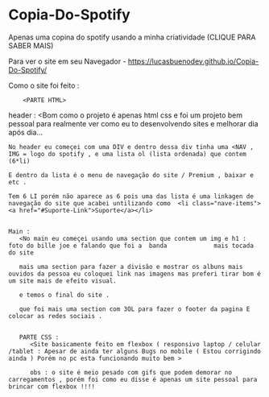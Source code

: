 # Copia-Do-Spotify
Apenas uma copina do spotify usando a minha criatividade (CLIQUE PARA SABER MAIS)

Para ver o site em seu Navegador - https://lucasbuenodev.github.io/Copia-Do-Spotify/


Como o site foi feito :
        
        <PARTE HTML>
header :
    <Bom como o projeto é apenas html css e foi um projeto bem pessoal para realmente ver como eu to desenvolvendo sites e melhorar dia após dia...
    
    No header eu começei com uma DIV e dentro dessa div tinha uma <NAV , IMG = logo do spotify , e uma lista ol (lista ordenada) que contem (6*li)
    
    E dentro da lista é o menu de navegação do site / Premium , baixar e etc .
    
    Tem 6 LI porém não aparece as 6 pois uma das lista é uma linkagen de navegação do site que acabei untilizando como  <li class="nave-items"><a href="#Suporte-Link">Suporte</a></li>
    
    
    Main :
       <No main eu começei usando uma section que contem um img e h1 : foto do bille joe e falando que foi a  banda             mais tocada do site 
       
       mais uma section para fazer a divisão e mostrar os albuns mais ouvidos da pessoa eu coloquei link nas imagens mas preferi tirar bom é um site mais de efeito visual.
       
       e temos o final do site .
       
       que foi mais uma section com 3OL para fazer o footer da pagina E colocar as redes sociais .
       
       
       PARTE CSS :
          <Site basicamente feito em flexbox ( responsivo laptop / celular /tablet : Apesar de ainda ter alguns Bugs no mobile ( Estou corrigindo ainda ) Porém no pc esta funcionando muito bem >
          
          obs : o site é meio pesado com gifs que podem demorar no carregamentos , porém foi como eu disse é apenas um site pessoal para brincar com flexbox !!!!
       
       
       
       
       
       
    
    
